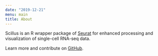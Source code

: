 ```yaml
---
date: "2019-12-21"
menu: main
title: About
---
```


Scillus is an R wrapper package of [Seurat](https://github.com/satijalab/seurat) for enhanced processing and visualization of single-cell RNA-seq data.


Learn more and contribute on [GitHub](https://github.com/xmc811/Scillus).
